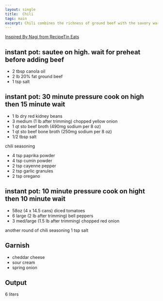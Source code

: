 ```yaml
---
layout: single
title:  Chili
tags: main
excerpt: Chili combines the richness of ground beef with the savory warmth of seasoned pinto beans.
---
```

[Inspired By Nagi from RecipeTin Eats](https://www.recipetineats.com/chilli-con-carne/)

## instant pot: sautee on high. wait for preheat before adding beef

- 2 tbsp canola oil
- 2 lb 20% fat ground beef
- 1 tsp salt

## instant pot: 30 minute pressure cook on high then 15 minute wait

- 1 lb dry red kidney beans
- 3 medium (1 lb after trimming) chopped yellow onion
- 1 qt sto beef broth (490mg sodium per 8 oz)
- 1 qt sto beef bone broth (250mg sodium per 8 oz)
- 1/2 tbsp salt

chili seasoning

- 4 tsp paprika powder
- 4 tsp cumin powder
- 2 tsp cayenne pepper
- 2 tsp garlic granules
- 2 tsp oregano

## instant pot: 10 minute pressure cook on hight then 10 minute wait

- 58oz (4 x 14.5 cans) diced tomatoes
- 6 large (2 lb after trimming) bell peppers
- 3 med/large (1.5 lb after trimming) chopped red onion

another round of chili seasoning
1 tsp salt

## Garnish

- cheddar cheese
- sour cream
- spring onion

## Output

6 liters
